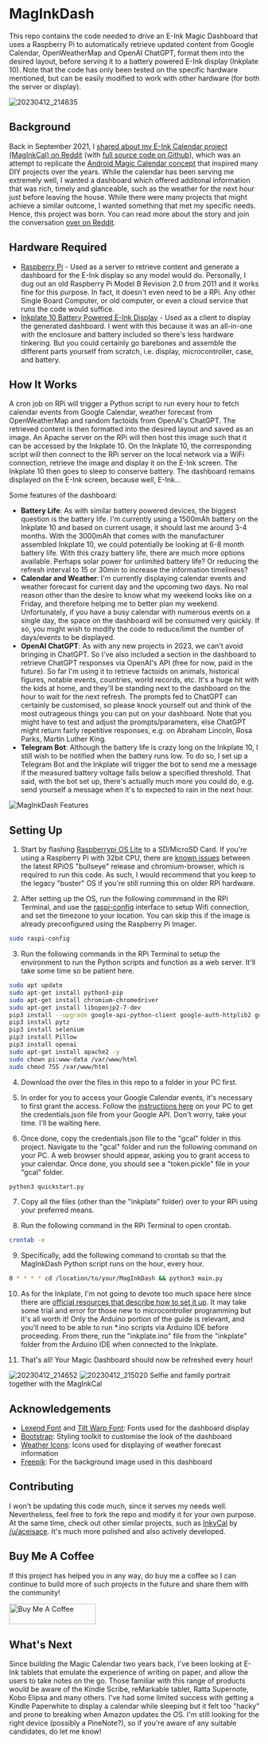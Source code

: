 
# MagInkDash
This repo contains the code needed to drive an E-Ink Magic Dashboard that uses a Raspberry Pi to automatically retrieve updated content from Google Calendar, OpenWeatherMap and OpenAI ChatGPT, format them into the desired layout, before serving it to a battery powered E-Ink display (Inkplate 10). Note that the code has only been tested on the specific hardware mentioned, but can be easily modified to work with other hardware (for both the server or display).

![20230412_214635](https://user-images.githubusercontent.com/5581989/231482915-154db674-9301-465d-8352-d2c4400093eb.JPG)

## Background
Back in September 2021, I [shared about my E-Ink Calendar project (MagInkCal) on Reddit](https://www.reddit.com/r/raspberry_pi/comments/pugv7d/maginkcal_magic_calendar_project_completed_full/) (with [full source code on Github](https://github.com/speedyg0nz/MagInkCal/)), which was an attempt to replicate the [Android Magic Calendar concept](https://www.youtube.com/watch?v=2KDkFgOHZ5I) that inspired many DIY projects over the years. While the calendar has been serving me extremely well, I wanted a dashboard which offered additonal information that was rich, timely and glanceable, such as the weather for the next hour just before leaving the house. While there were many projects that might achieve a similar outcome, I wanted something that met my specific needs. Hence, this project was born. You can read more about the story and join the conversation [over on Reddit](https://www.reddit.com/r/raspberry_pi/comments/12joara/maginkdash_magic_eink_dashboard_project_full/).

## Hardware Required
- [Raspberry Pi](https://www.raspberrypi.org/) - Used as a server to retrieve content and generate a dashboard for the E-Ink display so any model would do. Personally, I dug out an old Raspberry Pi Model B Revision 2.0 from 2011 and it works fine for this purpose. In fact, it doesn't even need to be a RPi. Any other Single Board Computer, or old computer, or even a cloud service that runs the code would suffice.
- [Inkplate 10 Battery Powered E-Ink Display](https://soldered.com/product/soldered-inkplate-10-9-7-e-paper-board-with-enclosure-copy/) - Used as a client to display the generated dashboard. I went with this because it was an all-in-one with the enclosure and battery included so there's less hardware tinkering. But you could certainly go barebones and assemble the different parts yourself from scratch, i.e. display, microcontroller, case, and battery.


## How It Works
A cron job on RPi will trigger a Python script to run every hour to fetch calendar events from Google Calendar, weather forecast from OpenWeatherMap and random factoids from OpenAI's ChatGPT. The retrieved content is then formatted into the desired layout and saved as an image. An Apache server on the RPi will then host this image such that it can be accessed by the Inkplate 10. On the Inkplate 10, the corresponding script   will then connect to the RPi server on the local network via a WiFi connection, retrieve the image and display it on the E-Ink screen. The Inkplate 10 then goes to sleep to conserve battery. The dashboard remains displayed on the E-Ink screen, because well, E-Ink...

Some features of the dashboard: 
- **Battery Life**: As with similar battery powered devices, the biggest question is the battery life. I'm currently using a 1500mAh battery on the Inkplate 10 and based on current usage, it should last me around 3-4 months. With the 3000mAh that comes with the manufacturer assembled Inkplate 10, we could potentially be looking at 6-8 month battery life. With this crazy battery life, there are much more options available. Perhaps solar power for unlimited battery life? Or reducing the refresh interval to 15 or 30min to increase the information timeliness?
- **Calendar and Weather**: I'm currently displaying calendar events and weather forecast for current day and the upcoming two days. No real reason other than the desire to know what my weekend looks like on a Friday, and therefore helping me to better plan my weekend. Unfortunately, if you have a busy calendar with numerous events on a single day, the space on the dashboard will be consumed very quickly. If so, you might wish to modify the code to reduce/limit the number of days/events to be displayed.
- **OpenAI ChatGPT**: As with any new projects in 2023, we can't avoid bringing in ChatGPT. So I've also included a section in the dashboard to retrieve ChatGPT responses via OpenAI's API (free for now, paid in the future).  So far I'm using it to retrieve factoids on animals, historical figures, notable events, countries, world records, etc. It's a huge hit with the kids at home, and they'll be standing next to the dashboard on the hour to wait for the next refresh. The prompts fed to ChatGPT can certainly be customised, so please knock yourself out and think of the most outrageous things you can put on your dashboard. Note that you might have to test and adjust the prompts/parameters, else ChatGPT might return fairly repetitive responses, e.g. on Abraham Lincoln, Rosa Parks, Martin Luther King.
- **Telegram Bot**: Although the battery life is crazy long on the Inkplate 10, I still wish to be notified when the battery runs low. To do so, I set up a Telegram Bot and the Inkplate will trigger the bot to send me a message if the measured battery voltage falls below a specified threshold. That said, with the bot set up, there's actually much more you could do, e.g. send yourself a message when it's to expected to rain in the next hour.

![MagInkDash Features](https://user-images.githubusercontent.com/5581989/231484018-6ff6a883-3226-42c7-a387-fcef7ee9d49c.png)

## Setting Up 

1. Start by flashing [Raspberrypi OS Lite](https://www.raspberrypi.org/software/operating-systems/) to a SD/MicroSD Card. If you're using a Raspberry Pi with 32bit CPU, there are [known issues](https://forums.raspberrypi.com/viewtopic.php?t=323478) between the latest RPiOS "bullseye" release and chromium-browser, which is required to run this code. As such, I would recommend that you keep to the legacy "buster" OS if you're still running this on older RPi hardware.

2. After setting up the OS, run the following commmand in the RPi Terminal, and use the [raspi-config](https://www.raspberrypi.org/documentation/computers/configuration.html) interface to setup Wifi connection, and set the timezone to your location. You can skip this if the image is already preconfigured using the Raspberry Pi Imager.

```bash
sudo raspi-config
```
3. Run the following commands in the RPi Terminal to setup the environment to run the Python scripts and function as a web server. It'll take some time so be patient here.

```bash
sudo apt update
sudo apt-get install python3-pip
sudo apt-get install chromium-chromedriver
sudo apt-get install libopenjp2-7-dev
pip3 install --upgrade google-api-python-client google-auth-httplib2 google-auth-oauthlib
pip3 install pytz
pip3 install selenium
pip3 install Pillow
pip3 install openai  
sudo apt-get install apache2 -y  
sudo chown pi:www-data /var/www/html
sudo chmod 755 /var/www/html
```
4. Download the over the files in this repo to a folder in your PC first. 

5. In order for you to access your Google Calendar events, it's necessary to first grant the access. Follow the [instructions here](https://developers.google.com/calendar/api/quickstart/python) on your PC to get the credentials.json file from your Google API. Don't worry, take your time. I'll be waiting here.

6. Once done, copy the credentials.json file to the "gcal" folder in this project. Navigate to the "gcal" folder and run the following command on your PC. A web browser should appear, asking you to grant access to your calendar. Once done, you should see a "token.pickle" file in your "gcal" folder.

```bash
python3 quickstart.py
```

7. Copy all the files (other than the "inkplate" folder) over to your RPi using your preferred means. 

8. Run the following command in the RPi Terminal to open crontab.
```bash
crontab -e
```
9. Specifically, add the following command to crontab so that the MagInkDash Python script runs on the hour, every hour.
```bash
0 * * * * cd /location/to/your/MagInkDash && python3 main.py
```
10. As for the Inkplate, I'm not going to devote too much space here since there are [official resources that describe how to set it up](https://inkplate.readthedocs.io/en/latest/get-started.html). It may take some trial and error for those new to microcontroller programming but it's all worth it! Only the Arduino portion of the guide is relevant, and you'll need to be able to run *.ino scripts via Arduino IDE before proceeding. From there, run the "inkplate.ino" file from the "inkplate" folder from the Arduino IDE when connected to the Inkplate.

12. That's all! Your Magic Dashboard should now be refreshed every hour! 

![20230412_214652](https://user-images.githubusercontent.com/5581989/231485348-35d7e0df-034e-49aa-8500-223b2b3bdcc0.JPG)
![20230412_215020](https://user-images.githubusercontent.com/5581989/231484068-aa6ce877-1e0a-49fe-b47e-7c024752f42c.JPG)
Selfie and family portrait together with the MagInkCal

## Acknowledgements
- [Lexend Font](https://fonts.google.com/specimen/Lexend) and [Tilt Warp Font](https://fonts.google.com/specimen/Tilt+Warp): Fonts used for the dashboard display
- [Bootstrap](https://getbootstrap.com/): Styling toolkit to customise the look of the dashboard
- [Weather Icons](https://erikflowers.github.io/weather-icons/): Icons used for displaying of weather forecast information
- [Freepik](https://www.freepik.com/): For the background image used in this dashboard
  
## Contributing
I won't be updating this code much, since it serves my needs well. Nevertheless, feel free to fork the repo and modify it for your own purpose. At the same time, check out other similar projects, such as [InkyCal](https://github.com/aceisace/Inkycal) by [/u/aceisace](https://www.reddit.com/user/aceisace/). It's much more polished and also actively developed.

## Buy Me A Coffee
If this project has helped you in any way, do buy me a coffee so I can continue to build more of such projects in the future and share them with the community!

<a href="https://www.buymeacoffee.com/speedygonz" target="_blank"><img src="https://cdn.buymeacoffee.com/buttons/default-orange.png" alt="Buy Me A Coffee" height="41" width="174"></a>


## What's Next
Since building the Magic Calendar two years back, I've been looking at E-Ink tablets that emulate the experience of writing on paper, and allow the users to take notes on the go. Those familiar with this range of products would be aware of the Kindle Scribe, reMarkable tablet, Ratta Supernote, Kobo Elipsa and many others. I've had some limited success with getting a Kindle Paperwhite to display a calendar while sleeping but it felt too "hacky" and prone to breaking when Amazon updates the OS. I'm still looking for the right device (possibly a PineNote?), so if you're aware of any suitable candidates, do let me know!
